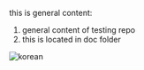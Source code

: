 this is general content:
1. general content of testing repo
2. this is located in doc folder 
   
![korean](docs/bi.png)